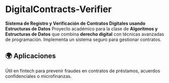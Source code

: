 # DigitalContracts-Verifier
**Sistema de Registro y Verificación de Contratos Digitales usando Estructuras de Datos** Proyecto académico 
para la clase de **Algoritmos y Estructuras de Datos** que combina **derecho digital** con técnicas avanzadas de programación. 
Implementa un sistema seguro para gestionar contratos. 

## 🌍 **Aplicaciones**  
Útil en fintech para prevenir fraudes en contratos de préstamos, acuerdos confidenciales o microfinanzas.  




